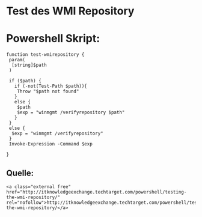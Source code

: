 # Test des WMI Repository

# <span class="mw-headline" id="bkmrk-powershell-skript%3A-1">Powershell Skript:</span>

```
function test-wmirepository {            
 param(            
  [string]$path            
 )            
             
 if ($path) {            
   if (-not(Test-Path $path)){            
    Throw "$path not found"            
   }            
   else {            
    $path            
    $exp = "winmgmt /verifyrepository $path"            
   }            
 }            
 else {            
  $exp = "winmgmt /verifyrepository"            
 }            
 Invoke-Expression -Command $exp            
            
}
```

## <span class="mw-headline" id="bkmrk-quelle%3A-1">Quelle:</span>

```
<a class="external free" href="http://itknowledgeexchange.techtarget.com/powershell/testing-the-wmi-repository/" rel="nofollow">http://itknowledgeexchange.techtarget.com/powershell/testing-the-wmi-repository/</a>
```